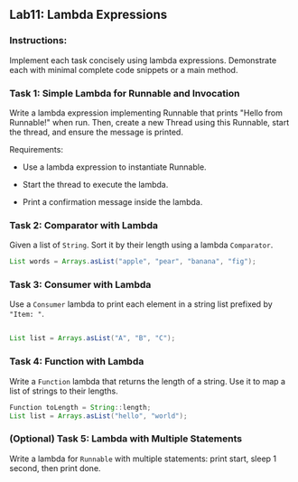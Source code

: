 
## **Lab11: Lambda Expressions**

### **Instructions:**  
Implement each task concisely using lambda expressions. Demonstrate each with minimal complete code snippets or a main method.

### **Task 1: Simple Lambda for Runnable and Invocation**

Write a lambda expression implementing Runnable that prints "Hello from Runnable!" when run. Then, create a new Thread using this Runnable, start the thread, and ensure the message is printed.

Requirements:

- Use a lambda expression to instantiate Runnable.

- Start the thread to execute the lambda.

- Print a confirmation message inside the lambda.


### **Task 2: Comparator with Lambda**

Given a list of `String`. Sort it by their length using a lambda `Comparator`.

```java
List words = Arrays.asList("apple", "pear", "banana", "fig");

```

### **Task 3: Consumer with Lambda**

Use a `Consumer` lambda to print each element in a string list prefixed by `"Item: "`.

```java

List list = Arrays.asList("A", "B", "C");

```

### **Task 4: Function with Lambda**

Write a `Function` lambda that returns the length of a string. Use it to map a list of strings to their lengths.

```java
Function toLength = String::length;
List list = Arrays.asList("hello", "world");

```

### **(Optional) Task 5: Lambda with Multiple Statements**

Write a lambda for `Runnable` with multiple statements: print start, sleep 1 second, then print done.


